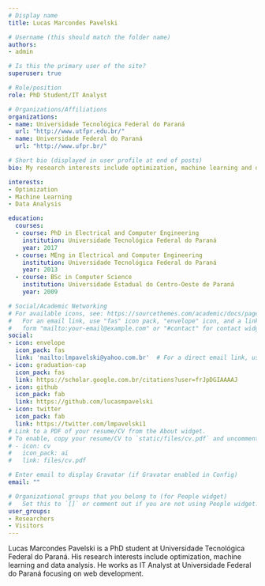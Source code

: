 ```yaml
---
# Display name
title: Lucas Marcondes Pavelski

# Username (this should match the folder name)
authors:
- admin

# Is this the primary user of the site?
superuser: true

# Role/position
role: PhD Student/IT Analyst

# Organizations/Affiliations
organizations:
- name: Universidade Tecnológica Federal do Paraná
  url: "http://www.utfpr.edu.br/"
- name: Universidade Federal do Paraná
  url: "http://www.ufpr.br/"

# Short bio (displayed in user profile at end of posts)
bio: My research interests include optimization, machine learning and data analysis.

interests:
- Optimization
- Machine Learning
- Data Analysis

education:
  courses:
  - course: PhD in Electrical and Computer Engineering 
    institution: Universidade Tecnológica Federal do Paraná
    year: 2017
  - course: MEng in Electrical and Computer Engineering
    institution: Universidade Tecnológica Federal do Paraná
    year: 2013
  - course: BSc in Computer Science
    institution: Universidade Estadual do Centro-Oeste de Paraná
    year: 2009

# Social/Academic Networking
# For available icons, see: https://sourcethemes.com/academic/docs/page-builder/#icons
#   For an email link, use "fas" icon pack, "envelope" icon, and a link in the
#   form "mailto:your-email@example.com" or "#contact" for contact widget.
social:
- icon: envelope
  icon_pack: fas
  link: 'mailto:lmpavelski@yahoo.com.br'  # For a direct email link, use "mailto:test@example.org".
- icon: graduation-cap
  icon_pack: fas
  link: https://scholar.google.com.br/citations?user=frJpDGIAAAAJ
- icon: github
  icon_pack: fab
  link: https://github.com/lucasmpavelski
- icon: twitter
  icon_pack: fab
  link: https://twitter.com/lmpavelski1
# Link to a PDF of your resume/CV from the About widget.
# To enable, copy your resume/CV to `static/files/cv.pdf` and uncomment the lines below.
# - icon: cv
#   icon_pack: ai
#   link: files/cv.pdf

# Enter email to display Gravatar (if Gravatar enabled in Config)
email: ""

# Organizational groups that you belong to (for People widget)
#   Set this to `[]` or comment out if you are not using People widget.
user_groups:
- Researchers
- Visitors
---
```


Lucas Marcondes Pavelski is a PhD student at Universidade Tecnológica Federal do Paraná. His research interests include optimization, machine learning and data analysis. He works as IT Analyst at Universidade Federal do Paraná focusing on web development.
